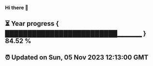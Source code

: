 ### Hi there 👋
⏳ Year progress { █████████████████████████▁▁▁▁▁ } 84.52 %
---
⏰ Updated on Sun, 05 Nov 2023 12:13:00 GMT
---
